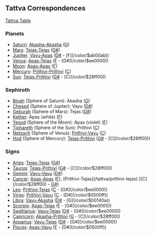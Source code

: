 ## Tattva Correspondences

[Tattva Table](/tattvas)

### Planets
- [Saturn](/keys/Th): [Akasha-Akasha](/tattva/akasha-akasha) ([G](/color/$00140a))
- [Mars](/keys/P): [Tejas-Tejas](/tattva/tejas-tejas) ([G#](/color/$ee0000))
- [Jupiter](/keys/K): [Vayu-Apas](/tattva/vayu-apas) ([D#](/color/$0500ff) - [F](/color/$ab00ab))
- [Venus](/keys/D): [Apas-Tejas](/tattva/apas-tejas) ([F](/color/$ab00ab) - [G#](/color/$ee0000))
- [Moon](/keys/G): [Apas-Apas](/tattva/apas-apas) ([F](/color/$ab00ab))
- [Mercury](/keys/B): [Prithivi-Prithivi](/tattva/prithivi-prithivi) ([C](/color/$28ff00))
- [Sun](/keys/R): [Tejas-Prithivi](/tattva/tejas-prithivi) ([G#](/color/$ee0000) - [C](/color/$28ff00))

### Sephiroth
- [Binah](/keys/BINH) (Sphere of Saturn): Akasha ([G](/color/$00140a))
- [Chesed](/keys/ChSD) (Sphere of Jupiter): Vayu ([D#](/color/$0500ff))
- [Geburah](/keys/GBVRH) (Sphere of Mars): Tejas ([G#](/color/$ee0000))
- [Kether](/keys/KThR): Apas (white) ([F](/color/$ffffff))
- [Yesod](/keys/ISVD) (Sphere of the Moon): Apas (violet) ([F](/color/$ab00ab))
- [Tiphareth](/keys/ThPARTh) (Sphere of the Sun): Prithivi ([C](/color/$28ff00))
- [Netzach](/keys/NTzCh) (Sphere of Venus): [Prithivi-Vayu](/tattva/prithivi-vayu) ([C](/color/$28ff00))
- [Hod](/keys/HVD) (Sphere of Mercury): [Tejas-Prithivi](/tattva/tejas-prithivi) ([G#](/color/$ee0000) - [C](/color/$28ff00))

### Signs
- [Aries](/keys/H): [Tejas-Tejas](/tattva/tejas-tejas) ([G#](/color/$ee0000))
- [Taurus](/keys/V): [Tejas-Prithivi](/tattva/tejas-prithivi) ([G#](/color/$ee0000) - [C](/color/$28ff00))
- [Gemini](/keys/Z): [Vayu-Vayu](/tattva/vayu-vayu) ([D#](/color/$0500ff))
- [Cancer](/keys/Ch): [Apas-Apas](/tattva/apas-apas) ([F](/color/$ab00ab)), [Prithivi-Tejas](/tattva/prithivi-tejas) ([C](/color/$28ff00) - [G#](/color/$ee0000))
- [Leo](/keys/T): [Prithivi-Tejas](/tattva/prithivi-tejas) ([C](/color/$28ff00) - [G#](/color/$ee0000))
- [Virgo](/keys/I): [Prithivi-Vayu](/tattva/prithivi-vayu) ([C](/color/$28ff00) - [D#](/color/$0500ff))
- [Libra](/keys/L): [Vayu-Akasha](/tattva/vayu-akasha) ([D#](/color/$0500ff) - [G](/color/$00140a))
- [Scorpio](/keys/N): [Apas-Tejas](/tattva/apas-tejas) ([F](/color/$ab00ab) - [G#](/color/$ee0000))
- [Sagittarius](/keys/S): [Vayu-Tejas](/tattva/vayu-tejas) ([D#](/color/$0500ff) - [G#](/color/$ee0000))
- [Capricorn](/keys/O): [Akasha-Prithivi](/tattva/akasha-prithivi) ([G](/color/$00140a) - [C](/color/$28ff00))
- [Aquarius](/keys/Tz): [Vayu-Tejas](/tattva/vayu-tejas) ([D#](/color/$0500ff) - [G#](/color/$ee0000))
- [Pisces](/keys/Q): [Apas-Vayu](/tattva/apas-vayu) ([F](/color/$ab00ab) - [D#](/color/$0500ff))
